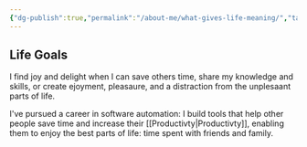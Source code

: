 ```yaml
---
{"dg-publish":true,"permalink":"/about-me/what-gives-life-meaning/","tags":["about, thoughts"],"noteIcon":""}
---
```



## Life Goals

I find joy and delight when I can save others time, share my knowledge and skills, or create ejoyment, pleasaure, and a distraction from the unplesaant parts of life. 

I've pursued a career in software automation: I build tools that help other people save time and increase their [[Productivty\|Productivty]], enabling them to enjoy the best parts of life: time spent with friends and family.